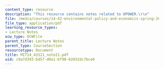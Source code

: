 ```yaml
---
content_type: resource
description: "This resource contains notes related to OPOWER.\r\n"
file: /media/courses/14-42-environmental-policy-and-economics-spring-2011/c9a7d393bd57d0a1bf9062032dc7bce0_MIT14_42S11_note21.pdf
file_type: application/pdf
learning_resource_types:
- Lecture Notes
ocw_type: OCWFile
parent_title: Lecture Notes
parent_type: CourseSection
resourcetype: Document
title: MIT14_42S11_note21.pdf
uid: c9a7d393-bd57-d0a1-bf90-62032dc7bce0
---
```


